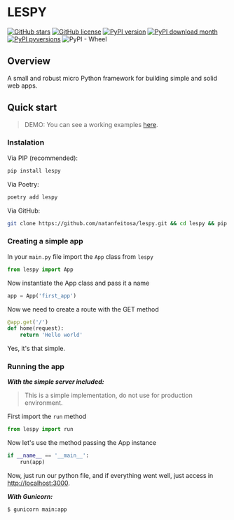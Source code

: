 # LESPY

[![GitHub stars](https://img.shields.io/github/stars/natanfeitosa/lespy)](https://github.com/natanfeitosa/lespy/stargazers)
[![GitHub license](https://img.shields.io/github/license/natanfeitosa/lespy)](https://github.com/natanfeitosa/lespy/blob/main/LICENSE)
[![PyPI version](https://badge.fury.io/py/lespy.svg)](https://badge.fury.io/py/lespy)
[![PyPI download month](https://img.shields.io/pypi/dm/lespy.svg)](https://pypi.python.org/pypi/lespy/)
[![PyPI pyversions](https://img.shields.io/pypi/pyversions/lespy.svg)](https://pypi.python.org/pypi/lespy/)
![PyPI - Wheel](https://img.shields.io/pypi/wheel/lespy)

## Overview 
A small and robust micro Python framework for building simple and solid web apps.

## Quick start
> DEMO: You can see a working examples [here](./examples).

### Instalation

Via PIP (recommended):

```bash
pip install lespy
```

Via Poetry:
```bash
poetry add lespy
```

Via GitHub:

```bash
git clone https://github.com/natanfeitosa/lespy.git && cd lespy && pip install .
```

### Creating a simple app

In your `main.py` file import the `App` class from `lespy`
```python
from lespy import App
```

Now instantiate the App class and pass it a name
```python
app = App('first_app')
```

Now we need to create a route with the GET method
```python
@app.get('/')
def home(request):
    return 'Hello world'
```

Yes, it's that simple.

### Running the app

**_With the simple server included:_**
> This is a simple implementation, do not use for production environment.

First import the `run` method
```python
from lespy import run
```

Now let's use the method passing the App instance
```python
if __name__ == '__main__':
    run(app)
```

Now, just run our python file, and if everything went well, just access in <http://localhost:3000>.

**_With Gunicorn:_**

```bash
$ gunicorn main:app
```
